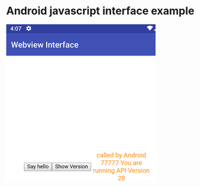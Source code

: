 # Android javascript interface example
![alt text](https://github.com/istiaqahmed90/android_javascript_interface/blob/master/1.png)
